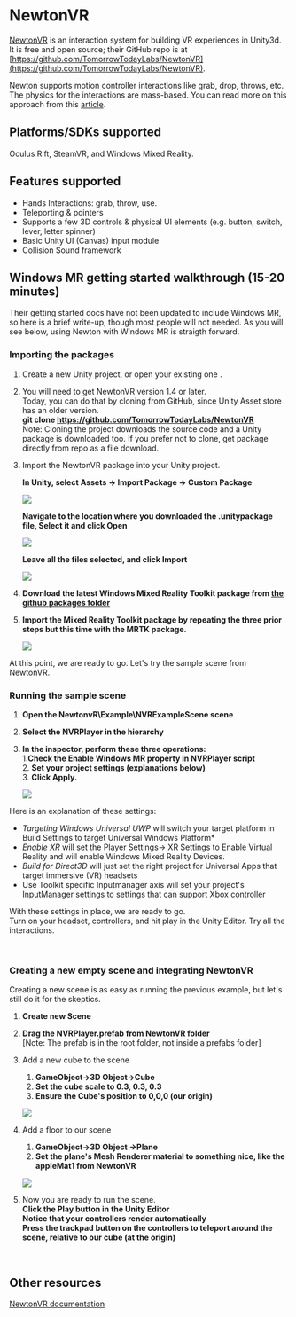 # NewtonVR 

[NewtonVR](http://newtonvr.com) is an interaction system for building VR experiences in Unity3d.  
It is free and open source; their GitHub repo is at [https://github.com/TomorrowTodayLabs/NewtonVR](https://github.com/TomorrowTodayLabs/NewtonVR). 

Newton supports motion controller interactions like grab, drop, throws, etc.  
The physics for the interactions are mass-based. You can read more on this approach from this [article](http://www.vrinflux.com/newton-vr-physics-based-interaction-on-the-vive/).
 
## Platforms/SDKs supported
Oculus Rift, SteamVR, and Windows Mixed Reality.

## Features supported     
- Hands Interactions: grab, throw, use.
- Teleporting & pointers 
- Supports a few 3D controls & physical UI elements (e.g. button, switch, lever, letter spinner) 
- Basic Unity UI (Canvas) input module
- Collision Sound framework 

## Windows MR getting started walkthrough (15-20 minutes) 
Their getting started docs have not been updated to include Windows MR, so here is a brief write-up, though most people will not needed. As you will see below, using Newton with Windows MR is straigth forward. 


### Importing the packages 
1. Create a new Unity project, or open your existing one	. 
2. You will need to get NewtonVR version 1.4 or later.   
Today, you can do that by cloning from GitHub, since Unity Asset store has an older version.   
**git clone https://github.com/TomorrowTodayLabs/NewtonVR**  
Note: Cloning the project downloads the source code and a Unity package is downloaded too. If you prefer not to clone, get package directly from repo as a file download. 
3. Import the NewtonVR package into your Unity project.  

	**In Unity, select Assets -> Import Package -> Custom Package**

    ![](./images/newtonvr/import_package.png)  


	**Navigate to the location where you downloaded the .unitypackage file, Select it and click Open** 
 
    ![](./images/newtonvr/newton_package.png)  

	**Leave all the files selected, and click Import** 
   
    ![](./images/newtonvr/newton_import_all.png)  


3. **Download the latest Windows Mixed Reality Toolkit package from [the github packages folder](https://github.com/Microsoft/MixedRealityToolkit-Unity/tree/master/External/Unitypackages)**
 
4. **Import the Mixed Reality Toolkit package by repeating the three prior steps but this time with the MRTK package.**   

    ![](./images/newtonvr/mrtk_import_all.png)  

At this point, we are ready to go. Let's try the sample scene from NewtonVR.

### Running the sample scene 

1. **Open the NewtonvR\Example\NVRExampleScene scene**  
2. **Select the NVRPlayer in the hierarchy**   
3. **In the inspector, perform these three operations:**  
	1.**Check the Enable Windows MR property in NVRPlayer script**  
	2. **Set your project settings (explanations below)**  
	3. **Click Apply.**

    ![](./images/newtonvr/nvrplayer.png)

Here is an explanation of these settings:   
- *Targeting Windows Universal UWP* will switch your target platform in Build Settings to target Universal Windows Platform*   
- *Enable XR* will set the Player Settings-> XR Settings to Enable Virtual Reality and will enable Windows Mixed Reality Devices.   
- *Build for Direct3D* will just set the right project for Universal Apps that target immersive (VR) headsets  
- Use Toolkit specific Inputmanager axis will set your project's InputManager settings to settings that can support Xbox controller   

With these settings in place, we are ready to go.   
Turn on your headset, controllers, and hit play in the Unity Editor. Try all the interactions.  

<br />

### Creating a new empty scene and integrating NewtonVR 
Creating a new scene is as easy as running the previous example, but let's still do it for the skeptics. 

1. **Create new Scene**  
2. **Drag the NVRPlayer.prefab from NewtonVR folder**  
[Note: The prefab is in the root folder, not inside a prefabs folder] 
3. Add a new cube to the scene 
	1. **GameObject->3D Object->Cube** 
	2. **Set the cube scale to 0.3, 0.3, 0.3** 
	3. **Ensure the Cube's position to 0,0,0 (our origin)** 

	![](./images/newtonvr/cleanscene_cube.png)  
4. Add a floor to our scene 
	1. **GameObject->3D Object ->Plane** 
	2. **Set the plane's Mesh Renderer material to something nice, like the appleMat1 from NewtonVR**  
	
	![](./images/newtonvr/cleanscene_plane.png)  

5. Now you are ready to run the scene.  
  **Click the Play button in the Unity Editor**  
  **Notice that your controllers render automatically**   
  **Press the trackpad button on the controllers to teleport around the scene, relative to our cube (at the origin)** 

<br /> 

## Other resources    
[NewtonVR documentation](https://newtonvr.readme.io/)
